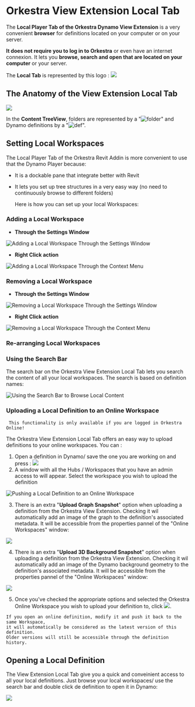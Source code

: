 # Orkestra View Extension Local Tab

The **Local Player Tab of the Orkestra Dynamo View Extension** is a very convenient **browser** for definitions located on your computer or on your server. 

**It does not require you to log in to Orkestra** or even have an internet connexion. It lets you **browse, search and open that are located on your computer** or your server.

The **Local Tab** is represented by this logo : ![](../.gitbook/assets/image%20%283%29.png) 

## The Anatomy of the View Extension Local Tab

 

![](../.gitbook/assets/anatomyoflocaltab.png)

In the **Content TreeView**, folders are represented by a "![folder](https://datashapes.files.wordpress.com/2020/05/workspace.png?)" and Dynamo definitions by a "![def](https://datashapes.files.wordpress.com/2020/05/definition.png?)".

## Setting Local Workspaces

The Local Player Tab of the Orkestra Revit Addin is more convenient to use that the Dynamo Player because:

* It is a dockable pane that integrate better with Revit
* It lets you set up tree structures in a very easy way \(no need to continuously browse to different folders\)

  Here is how you can set up your local Workspaces:

### Adding a Local Workspace <a id="adding-a-local-workspace"></a>

* **Through the Settings Window**

![Adding a Local Workspace Through the Settings Window](../.gitbook/assets/addwssettings.gif)

* **Right Click action**  

![Adding a Local Workspace Through the Context Menu](../.gitbook/assets/addwsrightclick.gif)

### **Removing a Local Workspace** <a id="removing-a-local-workspace"></a>

* **Through the Settings Window**  

![Removing a Local Workspace Through the Settings Window](../.gitbook/assets/dellwsettings.gif)

* **Right Click action**  

![Removing a Local Workspace Through the Context Menu](../.gitbook/assets/dellrightclick.gif)

### Re-arranging Local Workspaces

### Using the Search Bar <a id="using-the-search-bar"></a>

The search bar on the Orkestra View Extension Local Tab lets you search the content of all your local workspaces. The search is based on definition names:  

![Using the Search Bar to Browse Local Content](../.gitbook/assets/searchbarlocal.gif)

### Uploading a Local Definition to an Online Workspace <a id="uploading-a-local-definition-to-an-online-workspace"></a>

```text
 This functionality is only available if you are logged in Orkestra Online!
```

The Orkestra View Extension Local Tab offers an easy way to upload definitions to your online workspaces. You can :

1. Open a definition in Dynamo/ save the one you are working on and press :​ ![](../.gitbook/assets/pushtoorkestra.png) 
2. A window with all the Hubs / Workspaces that you have an admin access to will appear. Select the workspace you wish to upload the definition 

![Pushing a Local Definition to an Online Workspace](../.gitbook/assets/puchtoorkestra-options.png)

 3. There is an extra "**Upload Graph Snapshot**" option when uploading a definition from the Orkestra View     Extension. Checking it wil automatically add an image of the graph to the definition's associated metadata. It will be accessible from the properties pannel of the "Online Workspaces" window:  

![](../.gitbook/assets/graphsnapshot.gif)

 4. There is an extra "**Upload 3D Background Snapshot**" option when uploading a definition from the Orkestra View Extension. Checking it wil automatically add an image of the Dynamo background geometry to the definition's associated metadata. It will be accessible from the properties pannel of the "Online Workspaces" window:   

![](../.gitbook/assets/backgroundsnapshot.gif)

  5.  Once you've checked the  appropriate options and selected the Orkestra Online Workspace you wish to upload your definition to, click ![](../.gitbook/assets/add.png).

```text
If you open an online definition, modify it and push it back to the same Workspace,
it will automatically be considered as the latest version of this definition. 
Older versions will still be accessible through the definition history. 
```



## Opening a Local Definition

The View Extension Local Tab give you a quick and conveinient access to all your local definitions. Just browse your local workspaces/ use the search bar and double click de definition to open it in Dynamo:  

![](../.gitbook/assets/openlocaldef.gif)



